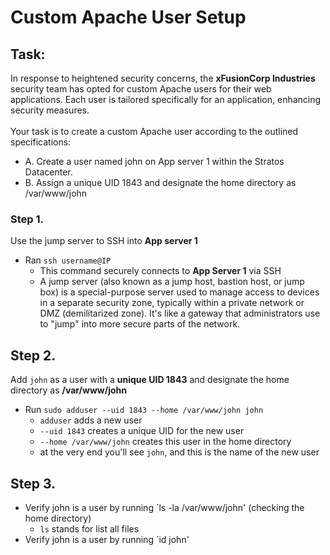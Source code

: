 # Custom Apache User Setup

## Task: 
In response to heightened security concerns, the **xFusionCorp Industries** security team has opted for custom Apache users for their web applications. Each user is tailored specifically for an application, enhancing security measures. 
<br></br>
Your task is to create a custom Apache user according to the outlined specifications:

- A. Create a user named john on App server 1 within the Stratos Datacenter.
- B. Assign a unique UID 1843 and designate the home directory as /var/www/john

### Step 1. 
Use the jump server to SSH into **App server 1**
- Ran `ssh username@IP`
  - This command securely connects to **App Server 1** via SSH
  - A jump server (also known as a jump host, bastion host, or jump box) is a special-purpose server used to manage access to devices in a separate security zone, typically within a private network or DMZ (demilitarized zone). It's like a gateway that administrators use to "jump" into more secure parts of the network.

## Step 2. 
Add `john` as a user with a **unique UID 1843** and designate the home directory as **/var/www/john**
- Run `sudo adduser --uid 1843 --home /var/www/john john`
  - `adduser` adds a new user
  - `--uid 1843` creates a unique UID for the new user
  - `--home /var/www/john` creates this user in the home directory
  - at the very end you'll see `john`, and this is the name of the new user 

## Step 3. 
- Verify john is a user by running `ls -la /var/www/john' (checking the home directory)
  - `ls` stands for list all files   
- Verify john is a user by running `id john' 
